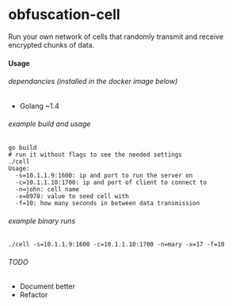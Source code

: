 # obfuscation-cell
Run your own network of cells that randomly transmit and receive encrypted chunks of data.

#### Usage

###### dependancies (installed in the docker image below)
* Golang ~1.4

###### example build and usage
```
go build
# run it without flags to see the needed settings
./cell
Usage:
  -s=10.1.1.9:1600: ip and port to run the server on
  -c=10.1.1.10:1700: ip and port of client to connect to
  -n=john: cell name
  -x=8978: value to seed cell with
  -f=10: how many seconds in between data transmission
```

###### example binary runs
```
./cell -s=10.1.1.9:1600 -c=10.1.1.10:1700 -n=mary -x=17 -f=10
```

###### TODO
* Document better
* Refactor